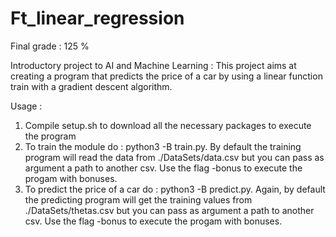 # Ft_linear_regression

Final grade : 125 %

Introductory project to AI and Machine Learning :
This project aims at creating a program that predicts the price of a car by using a linear function train with a gradient descent algorithm.

Usage :
1. Compile setup.sh to download all the necessary packages to execute the program
2. To train the module do : python3 -B train.py. By default the training program will read the data from ./DataSets/data.csv but you can pass as argument a path to another csv. Use the flag -bonus to execute the progam with bonuses.
3. To predict the price of a car do : python3 -B predict.py. Again, by default the predicting program will get the training values from ./DataSets/thetas.csv but you can pass as argument a path to another csv. Use the flag -bonus to execute the progam with bonuses.
